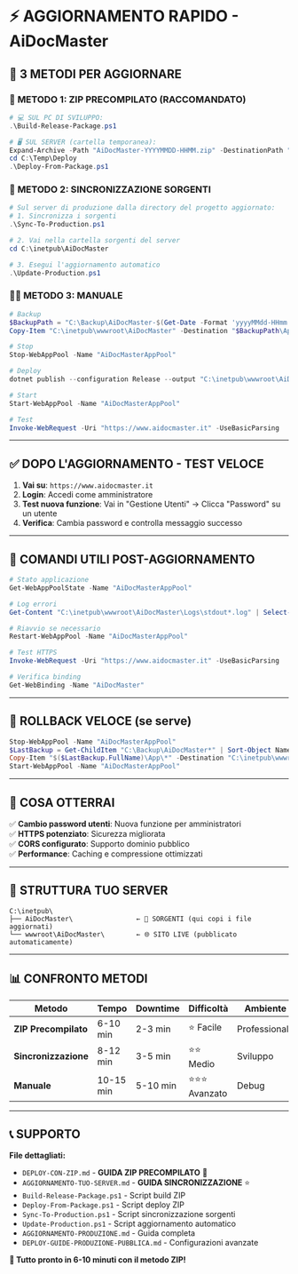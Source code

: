 # ⚡ AGGIORNAMENTO RAPIDO - AiDocMaster

## 🎯 **3 METODI PER AGGIORNARE**

### 🥇 **METODO 1: ZIP PRECOMPILATO (RACCOMANDATO)**
```powershell
# 💻 SUL PC DI SVILUPPO:
.\Build-Release-Package.ps1

# 🖥️ SUL SERVER (cartella temporanea):
Expand-Archive -Path "AiDocMaster-YYYYMMDD-HHMM.zip" -DestinationPath "C:\Temp\Deploy"
cd C:\Temp\Deploy
.\Deploy-From-Package.ps1
```

### 🚀 **METODO 2: SINCRONIZZAZIONE SORGENTI**
```powershell
# Sul server di produzione dalla directory del progetto aggiornato:
# 1. Sincronizza i sorgenti
.\Sync-To-Production.ps1

# 2. Vai nella cartella sorgenti del server
cd C:\inetpub\AiDocMaster

# 3. Esegui l'aggiornamento automatico
.\Update-Production.ps1
```

### 👨‍💻 **METODO 3: MANUALE**
```powershell
# Backup
$BackupPath = "C:\Backup\AiDocMaster-$(Get-Date -Format 'yyyyMMdd-HHmm')"
Copy-Item "C:\inetpub\wwwroot\AiDocMaster" -Destination "$BackupPath\App" -Recurse -Force

# Stop
Stop-WebAppPool -Name "AiDocMasterAppPool"

# Deploy
dotnet publish --configuration Release --output "C:\inetpub\wwwroot\AiDocMaster" --force

# Start
Start-WebAppPool -Name "AiDocMasterAppPool"

# Test
Invoke-WebRequest -Uri "https://www.aidocmaster.it" -UseBasicParsing
```

---

## ✅ **DOPO L'AGGIORNAMENTO - TEST VELOCE**

1. **Vai su**: `https://www.aidocmaster.it`
2. **Login**: Accedi come amministratore
3. **Test nuova funzione**: Vai in "Gestione Utenti" → Clicca "Password" su un utente
4. **Verifica**: Cambia password e controlla messaggio successo

---

## 🔧 **COMANDI UTILI POST-AGGIORNAMENTO**

```powershell
# Stato applicazione
Get-WebAppPoolState -Name "AiDocMasterAppPool"

# Log errori
Get-Content "C:\inetpub\wwwroot\AiDocMaster\Logs\stdout*.log" | Select-Object -Last 10

# Riavvio se necessario
Restart-WebAppPool -Name "AiDocMasterAppPool"

# Test HTTPS
Invoke-WebRequest -Uri "https://www.aidocmaster.it" -UseBasicParsing

# Verifica binding
Get-WebBinding -Name "AiDocMaster"
```

---

## 🚨 **ROLLBACK VELOCE (se serve)**

```powershell
Stop-WebAppPool -Name "AiDocMasterAppPool"
$LastBackup = Get-ChildItem "C:\Backup\AiDocMaster*" | Sort-Object Name -Descending | Select-Object -First 1
Copy-Item "$($LastBackup.FullName)\App\*" -Destination "C:\inetpub\wwwroot\AiDocMaster" -Recurse -Force
Start-WebAppPool -Name "AiDocMasterAppPool"
```

---

## 📝 **COSA OTTERRAI**

✅ **Cambio password utenti**: Nuova funzione per amministratori  
✅ **HTTPS potenziato**: Sicurezza migliorata  
✅ **CORS configurato**: Supporto dominio pubblico  
✅ **Performance**: Caching e compressione ottimizzati  

---

## 📁 **STRUTTURA TUO SERVER**

```
C:\inetpub\
├── AiDocMaster\                ← 📂 SORGENTI (qui copi i file aggiornati)
└── wwwroot\AiDocMaster\        ← 🌐 SITO LIVE (pubblicato automaticamente)
```

---

## 📊 **CONFRONTO METODI**

| Metodo | Tempo | Downtime | Difficoltà | Ambiente |
|--------|-------|----------|------------|----------|
| **ZIP Precompilato** | 6-10 min | 2-3 min | ⭐ Facile | Professionale |
| **Sincronizzazione** | 8-12 min | 3-5 min | ⭐⭐ Medio | Sviluppo |
| **Manuale** | 10-15 min | 5-10 min | ⭐⭐⭐ Avanzato | Debug |

---

## 📞 **SUPPORTO**

**File dettagliati:**
- `DEPLOY-CON-ZIP.md` - **GUIDA ZIP PRECOMPILATO** 🥇
- `AGGIORNAMENTO-TUO-SERVER.md` - **GUIDA SINCRONIZZAZIONE** ⭐
- `Build-Release-Package.ps1` - Script build ZIP
- `Deploy-From-Package.ps1` - Script deploy ZIP
- `Sync-To-Production.ps1` - Script sincronizzazione sorgenti
- `Update-Production.ps1` - Script aggiornamento automatico
- `AGGIORNAMENTO-PRODUZIONE.md` - Guida completa
- `DEPLOY-GUIDE-PRODUZIONE-PUBBLICA.md` - Configurazioni avanzate

**🎯 Tutto pronto in 6-10 minuti con il metodo ZIP!** 